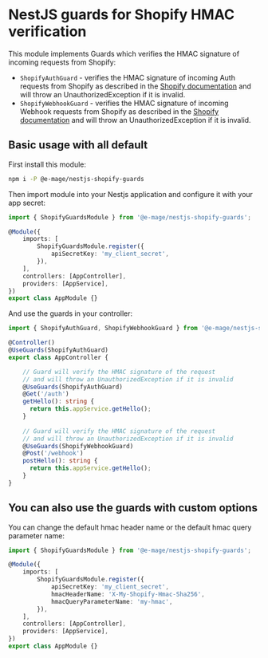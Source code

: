 # NestJS guards for Shopify HMAC verification

This module implements Guards which verifies the HMAC signature of incoming requests from Shopify: 
* `ShopifyAuthGuard` - verifies the HMAC signature of incoming Auth requests from Shopify as described in the [Shopify documentation](https://shopify.dev/apps/auth/oauth/getting-started#step-2-verify-the-installation-request) and will throw an UnauthorizedException if it is invalid.
* `ShopifyWebhookGuard` - verifies the HMAC signature of incoming Webhook requests from Shopify as described in the [Shopify documentation](https://shopify.dev/apps/webhooks/getting-started#verify-webhook) and will throw an UnauthorizedException if it is invalid.

## Basic usage with all default

First install this module:
    
```bash
npm i -P @e-mage/nestjs-shopify-guards
```

Then import module into your Nestjs application and configure it with your app secret:
```typescript
import { ShopifyGuardsModule } from '@e-mage/nestjs-shopify-guards';

@Module({
    imports: [
        ShopifyGuardsModule.register({
            apiSecretKey: 'my_client_secret',
        }),
    ],
    controllers: [AppController],
    providers: [AppService],
})
export class AppModule {}
```

And use the guards in your controller:
```typescript
import { ShopifyAuthGuard, ShopifyWebhookGuard } from '@e-mage/nestjs-shopify-guards';

@Controller()
@UseGuards(ShopifyAuthGuard)
export class AppController {

    // Guard will verify the HMAC signature of the request
    // and will throw an UnauthorizedException if it is invalid
    @UseGuards(ShopifyAuthGuard)
    @Get('/auth')
    getHello(): string {
      return this.appService.getHello();
    }
    
    // Guard will verify the HMAC signature of the request
    // and will throw an UnauthorizedException if it is invalid
    @UseGuards(ShopifyWebhookGuard)
    @Post('/webhook')
    postHello(): string {
      return this.appService.getHello();
    }
}
```
## You can also use the guards with custom options 
You can change the default hmac header name or the default hmac query parameter name:

```typescript
import { ShopifyGuardsModule } from '@e-mage/nestjs-shopify-guards';

@Module({
    imports: [
        ShopifyGuardsModule.register({
            apiSecretKey: 'my_client_secret',
            hmacHeaderName: 'X-My-Shopify-Hmac-Sha256',
            hmacQueryParameterName: 'my-hmac',
        }),
    ],
    controllers: [AppController],
    providers: [AppService],
})
export class AppModule {}
```